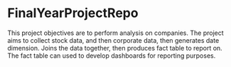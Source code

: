 # FinalYearProjectRepo
This project objectives are to perform analysis on companies. 
The project aims to collect stock data, and then corporate data, then generates date dimension. Joins the data together, then produces fact table to report on. 
The fact table can used to develop dashboards for reporting purposes.
